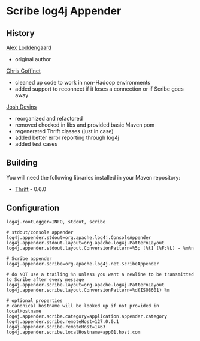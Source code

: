 Scribe log4j Appender
===

History
---

[Alex Loddengaard](http://github.com/alexlod/scribe-log4j-appender)

 * original author

[Chris Goffinet](http://github.com/lenn0x/Scribe-log4j-Appender)

 * cleaned up code to work in non-Hadoop environments
 * added support to reconnect if it loses a connection or if Scribe goes away

[Josh Devins](http://github.com/joshdevins/Scribe-log4j-Appender)

 * reorganized and refactored
 * removed checked in libs and provided basic Maven pom
 * regenerated Thrift classes (just in case)
 * added better error reporting through log4j
 * added test cases

Building
---

You will need the following libraries installed in your Maven repository:

 * [Thrift](http://thrift.apache.org) - 0.6.0

Configuration
---

	log4j.rootLogger=INFO, stdout, scribe
	
	# stdout/console appender
	log4j.appender.stdout=org.apache.log4j.ConsoleAppender
	log4j.appender.stdout.layout=org.apache.log4j.PatternLayout
	log4j.appender.stdout.layout.ConversionPattern=%5p [%t] (%F:%L) - %m%n

	# Scribe appender
	log4j.appender.scribe=org.apache.log4j.net.ScribeAppender

	# do NOT use a trailing %n unless you want a newline to be transmitted to Scribe after every message
	log4j.appender.scribe.layout=org.apache.log4j.PatternLayout
	log4j.appender.scribe.layout.ConversionPattern=%d{ISO8601} %m

	# optional properties
	# canonical hostname will be looked up if not provided in localHostname
	log4j.appender.scribe.category=application.appender.category
	log4j.appender.scribe.remoteHost=127.0.0.1
	log4j.appender.scribe.remoteHost=1463
	log4j.appender.scribe.localHostname=app01.host.com


